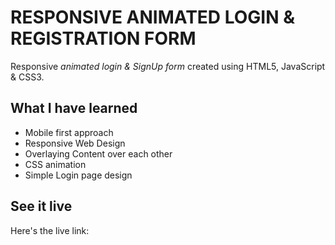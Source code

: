 # RESPONSIVE ANIMATED LOGIN & REGISTRATION FORM
Responsive *animated login & SignUp form* created using HTML5, JavaScript & CSS3.


## What I have learned
- Mobile first approach
- Responsive Web Design
- Overlaying Content over each other
- CSS animation
- Simple Login page design


## See it live
Here's the live link: 